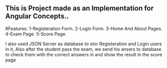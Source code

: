 ## This is Project made as an Implementation for Angular Concepts..
#Features:
1-Registeration Form.
2-Login Form.
3-Home And About Pages.
4-Exam Page.
5-Score Page.

I also used JSON Server as database to stor Registeration and Login users in it, Also after the student pass the exam, we send his ansers to database to check them
with the correct answers in and show the result in the score page
